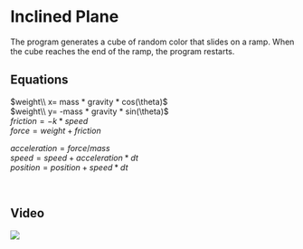 # Inclined Plane

The program generates a cube of random color that slides on a ramp.
When the cube reaches the end of the ramp, the program restarts.

## Equations

$weight\\ x= mass * gravity * cos(\theta)$<br>
$weight\\ y= -mass * gravity * sin(\theta)$<br>
$friction= -k * speed$<br>
$force = weight + friction$<br>


$acceleration= force / mass$<br>
$speed= speed + acceleration * dt$<br>
$position = position + speed * dt$<br>

<br>

## Video

[![](https://img.youtube.com/vi/1ipl-oOQFEw/0.jpg)](https://www.youtube.com/watch?v=1ipl-oOQFEw)

